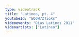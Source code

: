 ```yaml
---
type: videotrack
title: "Latineo, pt. 4"
youtubeId: "EQ6W7ZTioXs"
videoevents: "Dias Latinos 2011"
videoartists: ["Latineo"]
---
```

